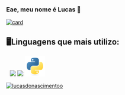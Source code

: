 ### Eae, meu nome é Lucas 👋

[![card](https://github-readme-stats.vercel.app/api?username=lucasdonascimentoo&show_icons=true&theme=dark)](https://github.com/lucasdonascimentoo/)

## 🖥️Linguagens que mais utilizo:
<div style= " display: inline; margin: 10px;">
  <img  width = "55px" src="https://cdn.jsdelivr.net/gh/devicons/devicon/icons/html5/html5-plain-wordmark.svg" />
  <img  width = "55px" src="https://cdn.jsdelivr.net/gh/devicons/devicon/icons/css3/css3-plain-wordmark.svg" />
  <img  width = "55px" src="https://raw.githubusercontent.com/devicons/devicon/master/icons/python/python-original.svg">
  </div><br>
  
  [![lucasdonascimentoo](https://github-readme-stats.vercel.app/api/top-langs/?username=lucasdonascimentoo&theme=dark)](https://github.com/lucasdonascimentoo/)
  
